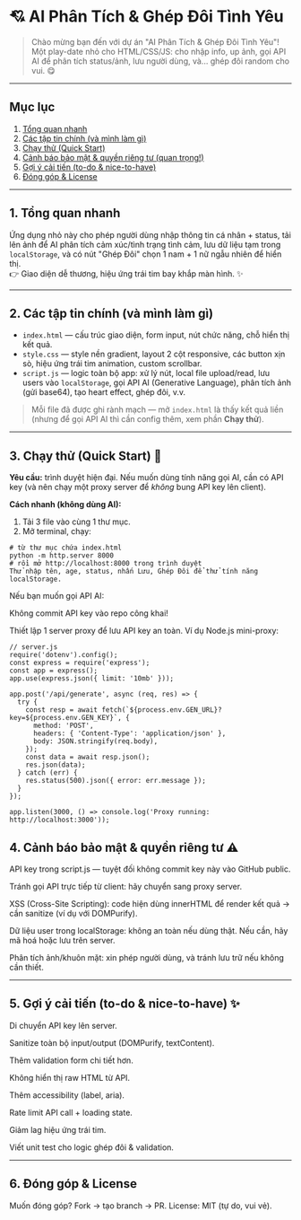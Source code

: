 # 💘 AI Phân Tích & Ghép Đôi Tình Yêu 

> Chào mừng bạn đến với dự án "AI Phân Tích & Ghép Đôi Tình Yêu"!  
> Một play-date nhỏ cho HTML/CSS/JS: cho nhập info, up ảnh, gọi API AI để phân tích status/ảnh, lưu người dùng, và... ghép đôi random cho vui. 😋

---

## Mục lục
1. [Tổng quan nhanh](#1-tổng-quan-nhanh)  
2. [Các tập tin chính (và mình làm gì)](#2-các-tập-tin-chính-và-mình-làm-gì)  
3. [Chạy thử (Quick Start)](#3-chạy-thử-quick-start)  
4. [Cảnh báo bảo mật & quyền riêng tư (quan trọng!)](#4-cảnh-báo-bảo-mật--quyền-riêng-tư-quan-trọng)  
5. [Gợi ý cải tiến (to-do & nice-to-have)](#5-gợi-ý-cải-tiến-to-do--nice-to-have)  
6. [Đóng góp & License](#6-đóng-góp--license)

---

## 1. Tổng quan nhanh
Ứng dụng nhỏ này cho phép người dùng nhập thông tin cá nhân + status, tải lên ảnh để AI phân tích cảm xúc/tình trạng tình cảm, lưu dữ liệu tạm trong `localStorage`, và có nút "Ghép Đôi" chọn 1 nam + 1 nữ ngẫu nhiên để hiển thị.  
👉 Giao diện dễ thương, hiệu ứng trái tim bay khắp màn hình. ✨

---

## 2. Các tập tin chính (và mình làm gì)
- `index.html` — cấu trúc giao diện, form input, nút chức năng, chỗ hiển thị kết quả.  
- `style.css` — style nền gradient, layout 2 cột responsive, các button xịn sò, hiệu ứng trái tim animation, custom scrollbar.  
- `script.js` — logic toàn bộ app: xử lý nút, local file upload/read, lưu users vào `localStorage`, gọi API AI (Generative Language), phân tích ảnh (gửi base64), tạo heart effect, ghép đôi, v.v.  

> Mỗi file đã được ghi rành mạch — mở `index.html` là thấy kết quả liền (nhưng để gọi API AI thì cần config thêm, xem phần **Chạy thử**).

---

## 3. Chạy thử (Quick Start) 🚀
**Yêu cầu:** trình duyệt hiện đại. Nếu muốn dùng tính năng gọi AI, cần có API key (và nên chạy một proxy server để *không* bung API key lên client).

**Cách nhanh (không dùng AI):**
1. Tải 3 file vào cùng 1 thư mục.  
2. Mở terminal, chạy:
```
# từ thư mục chứa index.html
python -m http.server 8000
# rồi mở http://localhost:8000 trong trình duyệt
Thử nhập tên, age, status, nhấn Lưu, Ghép Đôi để thử tính năng localStorage.
```
Nếu bạn muốn gọi API AI:

Không commit API key vào repo công khai!

Thiết lập 1 server proxy để lưu API key an toàn. Ví dụ Node.js mini-proxy:
```
// server.js
require('dotenv').config();
const express = require('express');
const app = express();
app.use(express.json({ limit: '10mb' }));

app.post('/api/generate', async (req, res) => {
  try {
    const resp = await fetch(`${process.env.GEN_URL}?key=${process.env.GEN_KEY}`, {
      method: 'POST',
      headers: { 'Content-Type': 'application/json' },
      body: JSON.stringify(req.body),
    });
    const data = await resp.json();
    res.json(data);
  } catch (err) {
    res.status(500).json({ error: err.message });
  }
});

app.listen(3000, () => console.log('Proxy running: http://localhost:3000'));
```
## 4. Cảnh báo bảo mật & quyền riêng tư ⚠️
API key trong script.js — tuyệt đối không commit key này vào GitHub public.

Tránh gọi API trực tiếp từ client: hãy chuyển sang proxy server.

XSS (Cross-Site Scripting): code hiện dùng innerHTML để render kết quả → cần sanitize (ví dụ với DOMPurify).

Dữ liệu user trong localStorage: không an toàn nếu dùng thật. Nếu cần, hãy mã hoá hoặc lưu trên server.

Phân tích ảnh/khuôn mặt: xin phép người dùng, và tránh lưu trữ nếu không cần thiết.

---

## 5. Gợi ý cải tiến (to-do & nice-to-have) ✨
Di chuyển API key lên server.

Sanitize toàn bộ input/output (DOMPurify, textContent).

Thêm validation form chi tiết hơn.

Không hiển thị raw HTML từ API.

Thêm accessibility (label, aria).

Rate limit API call + loading state.

Giảm lag hiệu ứng trái tim.

Viết unit test cho logic ghép đôi & validation.

---

## 6. Đóng góp & License
Muốn đóng góp? Fork → tạo branch → PR.
License: MIT (tự do, vui vẻ).
